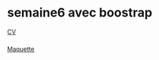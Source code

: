 # semaine6 avec boostrap

<a href="https://htmlpreview.github.io/?https://github.com/Monobaffe/semaine6/blob/master/cv/cv.html" target="blank">CV</a>
###
<a href="https://htmlpreview.github.io/?https://github.com/Monobaffe/semaine6/blob/master/maquette/maquette.html" target="blank">Maquette</a>
